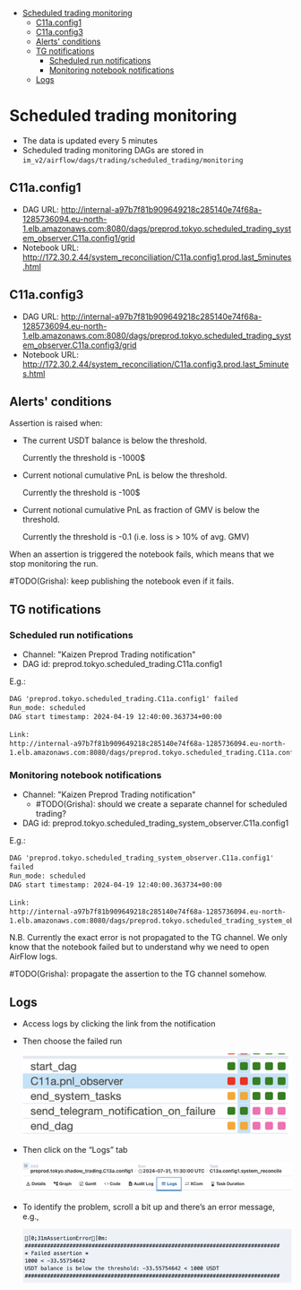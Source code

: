 

<!-- toc -->

- [Scheduled trading monitoring](#scheduled-trading-monitoring)
  * [C11a.config1](#c11aconfig1)
  * [C11a.config3](#c11aconfig3)
  * [Alerts' conditions](#alerts-conditions)
  * [TG notifications](#tg-notifications)
    + [Scheduled run notifications](#scheduled-run-notifications)
    + [Monitoring notebook notifications](#monitoring-notebook-notifications)
  * [Logs](#logs)

<!-- tocstop -->

# Scheduled trading monitoring

- The data is updated every 5 minutes
- Scheduled trading monitoring DAGs are stored in
  `im_v2/airflow/dags/trading/scheduled_trading/monitoring`

## C11a.config1

- DAG URL:
  http://internal-a97b7f81b909649218c285140e74f68a-1285736094.eu-north-1.elb.amazonaws.com:8080/dags/preprod.tokyo.scheduled_trading_system_observer.C11a.config1/grid
- Notebook URL:
  http://172.30.2.44/system_reconciliation/C11a.config1.prod.last_5minutes.html

## C11a.config3

- DAG URL:
  http://internal-a97b7f81b909649218c285140e74f68a-1285736094.eu-north-1.elb.amazonaws.com:8080/dags/preprod.tokyo.scheduled_trading_system_observer.C11a.config3/grid
- Notebook URL:
  http://172.30.2.44/system_reconciliation/C11a.config3.prod.last_5minutes.html

## Alerts' conditions

Assertion is raised when:

- The current USDT balance is below the threshold.

  Currently the threshold is -1000$

- Current notional cumulative PnL is below the threshold.

  Currently the threshold is -100$

- Current notional cumulative PnL as fraction of GMV is below the threshold.

  Currently the threshold is -0.1 (i.e. loss is > 10% of avg. GMV)

When an assertion is triggered the notebook fails, which means that we stop
monitoring the run.

\#TODO(Grisha): keep publishing the notebook even if it fails.

## TG notifications

### Scheduled run notifications

- Channel: "Kaizen Preprod Trading notification"
- DAG id: preprod.tokyo.scheduled_trading.C11a.config1

E.g.:
```
DAG 'preprod.tokyo.scheduled_trading.C11a.config1' failed
Run_mode: scheduled
DAG start timestamp: 2024-04-19 12:40:00.363734+00:00

Link:
http://internal-a97b7f81b909649218c285140e74f68a-1285736094.eu-north-1.elb.amazonaws.com:8080/dags/preprod.tokyo.scheduled_trading.C11a.config1/grid
```

### Monitoring notebook notifications

- Channel: "Kaizen Preprod Trading notification"
  - \#TODO(Grisha): should we create a separate channel for scheduled trading?
- DAG id: preprod.tokyo.scheduled_trading_system_observer.C11a.config1

E.g.:
```
DAG 'preprod.tokyo.scheduled_trading_system_observer.C11a.config1' failed
Run_mode: scheduled
DAG start timestamp: 2024-04-19 12:40:00.363734+00:00

Link:
http://internal-a97b7f81b909649218c285140e74f68a-1285736094.eu-north-1.elb.amazonaws.com:8080/dags/preprod.tokyo.scheduled_trading_system_observer.C11a.config1/grid
```

N.B. Currently the exact error is not propagated to the TG channel. We only know
that the notebook failed but to understand why we need to open AirFlow logs.

\#TODO(Grisha): propagate the assertion to the TG channel somehow.

## Logs

- Access logs by clicking the link from the notification
- Then choose the failed run

  ![alt_text](figs/scheduled_monitoring_explanantion//image1.png)

- Then click on the “Logs” tab

  ![alt_text](figs/scheduled_monitoring_explanantion//image2.png)

- To identify the problem, scroll a bit up and there’s an error message, e.g.,

  ![alt_text](figs/scheduled_monitoring_explanantion//image3.png)
